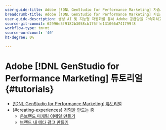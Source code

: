 ```yaml
---
user-guide-title: Adobe [!DNL GenStudio for Performance Marketing] 자습서
breadcrumb-title: Adobe [!DNL GenStudio for Performance Marketing] 자습서
user-guide-description: 생성 AI 및 지능형 자동화를 통해 Adobe 공급망을 가속화하고 간소화하는 종단 간 솔루션인  [!DNL GenStudio for Performance Marketing]에 대한 Experience League 튜토리얼을 확인하십시오.
source-git-commit: 62996e5f9182b3058cb176ffe131066d741799f8
workflow-type: tm+mt
source-wordcount: '40'
ht-degree: 0%

---
```



# Adobe [!DNL GenStudio for Performance Marketing] 튜토리얼 {#tutorials}

+ [[!DNL GenStudio for Performance Marketing] 튜토리얼](overview.md)
+ {#creating-experiences} 경험을 만드는 중
   + [온브랜드 마케팅 이메일 만들기](./creating-experiences/creating-on-brand-emails.md)
   + [브랜드 내 메타 광고 만들기](./creating-experiences/creating-on-meta-ads.md)
